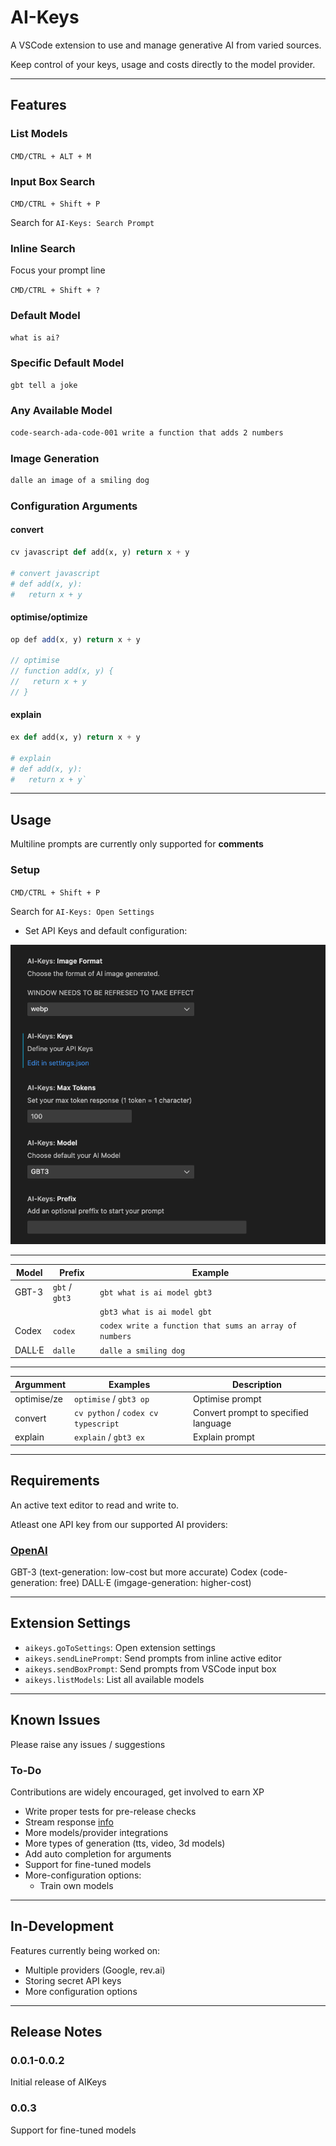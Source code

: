 # AI-Keys

A VSCode extension to use and manage generative AI from varied sources.

Keep control of your keys, usage and costs directly to the model provider.

---

## Features

### List Models

`CMD/CTRL + ALT + M`

### Input Box Search

`CMD/CTRL + Shift + P`

Search for `AI-Keys: Search Prompt`

### Inline Search

Focus your prompt line

`CMD/CTRL + Shift + ?`

### Default Model

```md
what is ai?
```

### Specific Default Model

```md
gbt tell a joke
```

### Any Available Model

```md
code-search-ada-code-001 write a function that adds 2 numbers
```

### Image Generation

```md
dalle an image of a smiling dog
```

### Configuration Arguments

#### convert

```python
cv javascript def add(x, y) return x + y

# convert javascript 
# def add(x, y):
#   return x + y
```

#### optimise/optimize

```typescript
op def add(x, y) return x + y

// optimise
// function add(x, y) {
//   return x + y
// }
```

#### explain

```python
ex def add(x, y) return x + y

# explain
# def add(x, y):
#   return x + y`
```

---

## Usage

Multiline prompts are currently only supported for **comments**

### Setup

`CMD/CTRL + Shift + P`

Search for `AI-Keys: Open Settings`

- Set API Keys and default configuration:
  
![AI-Keys Settings](https://github.com/tomcodedthis/AI-Keys/blob/main/images/aikeys-settings.png?raw=true)

---

| Model  | Prefix | Example |
| ------ | ------ | ------- |
| GBT-3  | `gbt` / `gbt3` | `gbt what is ai model gbt3` |
| | | `gbt3 what is ai model gbt` |
| Codex  | `codex` | `codex write a function that sums an array of numbers` |
| DALL·E | `dalle` | `dalle a smiling dog` |

---

| Argumment | Examples | Description |
| ---------- | ----------- | -------- |
| optimise/ze | `optimise` / `gbt3 op` | Optimise prompt |
| convert | `cv python` / `codex cv typescript` | Convert prompt to specified language |
| explain | `explain` / `gbt3 ex` | Explain prompt |

---

## Requirements

An active text editor to read and write to.

Atleast one API key from our supported AI providers:

### [OpenAI](https://platform.openai.com/account/api-keys)

GBT-3 (text-generation: low-cost but more accurate)
Codex (code-generation: free)
DALL·E (imgage-generation: higher-cost)

---

## Extension Settings

- `aikeys.goToSettings`: Open extension settings
- `aikeys.sendLinePrompt`: Send prompts from inline active editor
- `aikeys.sendBoxPrompt`: Send prompts from VSCode input box
- `aikeys.listModels`: List all available models

---

## Known Issues

Please raise any issues / suggestions

### To-Do

Contributions are widely encouraged, get involved to earn XP

- Write proper tests for pre-release checks
- Stream response [info](https://github.com/openai/openai-node/issues/18)
- More models/provider integrations
- More types of generation (tts, video, 3d models)
- Add auto completion for arguments
- Support for fine-tuned models
- More-configuration options:
  - Train own models

---

## In-Development

Features currently being worked on:

- Multiple providers (Google, rev.ai)
- Storing secret API keys
- More configuration options

---

## Release Notes

### 0.0.1-0.0.2

Initial release of AIKeys

### 0.0.3

Support for fine-tuned models
